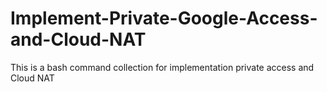 # Implement-Private-Google-Access-and-Cloud-NAT
This is a bash command collection for implementation private access and Cloud NAT
